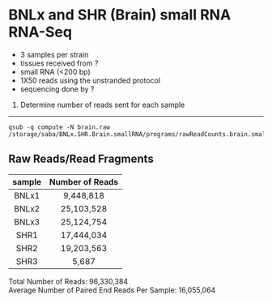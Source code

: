 BNLx and SHR (Brain) small RNA RNA-Seq
========================================================

* 3 samples per strain 
* tissues received from ?
* small RNA (<200 bp)
* 1X50 reads using the unstranded protocol
* sequencing done by ?

1. Determine number of reads sent for each sample 
-------------------------------------------------
```
qsub -q compute -N brain.raw /storage/saba/BNLx.SHR.Brain.smallRNA/programs/rawReadCounts.brain.smallRNA.sh
```



Raw Reads/Read Fragments
---------------------------


| sample | Number of Reads |
|:------:|:---------------:|
| BNLx1  |    9,448,818    |
| BNLx2  |   25,103,528    |
| BNLx3  |   25,124,754    |
|  SHR1  |   17,444,034    |
|  SHR2  |   19,203,563    |
|  SHR3  |        5,687    |

Total Number of Reads:  96,330,384  
Average Number of Paired End Reads Per Sample: 16,055,064  



